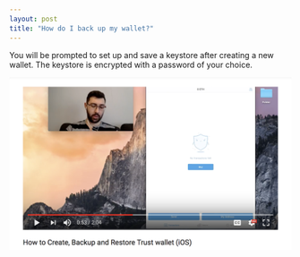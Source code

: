 ```yaml
---
layout: post
title: "How do I back up my wallet?"
---
```


You will be prompted to set up and save a keystore after creating a new wallet. The keystore is encrypted with a password of your choice.

[![how-to-back-up](how-to-backup.png)](https://youtu.be/3xNd53UR_hg?t=53s)